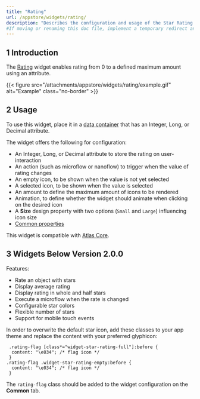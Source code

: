 ```yaml
---
title: "Rating"
url: /appstore/widgets/rating/
description: "Describes the configuration and usage of the Star Rating widget, which is available in the Mendix Marketplace."
#If moving or renaming this doc file, implement a temporary redirect and let the respective team know they should update the URL in the product. See Mapping to Products for more details.
---
```


## 1 Introduction

The [Rating](https://marketplace.mendix.com/link/component/54611) widget enables rating from 0 to a defined maximum amount using an attribute.

{{< figure src="/attachments/appstore/widgets/rating/example.gif" alt="Example" class="no-border" >}}

## 2 Usage

To use this widget, place it in a [data container](/refguide/data-sources/) that has an Integer, Long, or Decimal attribute.

The widget offers the following for configuration:

* An Integer, Long, or Decimal attribute to store the rating on user-interaction
* An action (such as microflow or nanoflow) to trigger when the value of rating changes
* An empty icon, to be shown when the value is not yet selected
* A selected icon, to be shown when the value is selected
* An amount to define the maximum amount of icons to be rendered
* Animation, to define whether the widget should animate when clicking on the desired icon  
* A **Size** design property with two options (`Small` and `Large`) influencing icon size
* [Common properties](/refguide/common-widget-properties/)

This widget is compatible with [Atlas Core](https://marketplace.mendix.com/link/component/117187).

## 3 Widgets Below Version 2.0.0

Features:

* Rate an object with stars
* Display average rating
* Display rating in whole and half stars
* Execute a microflow when the rate is changed
* Configurable star colors
* Flexible number of stars
* Support for mobile touch events

In order to overwrite the default star icon, add these classes to your app theme and replace the content with your preferred glyphicon:

```text
 .rating-flag [class*="widget-star-rating-full"]:before {
  content: "\e034"; /* flag icon */ 
 }
.rating-flag .widget-star-rating-empty:before {
  content: "\e034"; /* flag icon */
 }
```

The `rating-flag` class should be added to the widget configuration on the **Common** tab.
